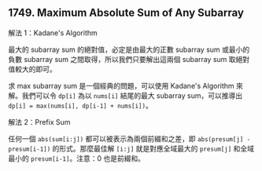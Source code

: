 ## 1749. Maximum Absolute Sum of Any Subarray

解法 1：Kadane's Algorithm

最大的 subarray sum 的絕對值，必定是由最大的正數 subarray sum 或最小的負數 subarray sum 之間取得，所以我們只要解出這兩個 subarray sum 取絕對值較大的即可。

求 max subarray sum 是一個經典的問題，可以使用 Kadane's Algorithm 來解。我們可以令 `dp[i]` 為以 `nums[i]` 結尾的最大 subarray sum，可以推導出 `dp[i] = max(nums[i], dp[i-1] + nums[i])`。

解法 2：Prefix Sum

任何一個 `abs(sum[i:j])` 都可以被表示為兩個前綴和之差，即 `abs(presum[j] - presum[i-1])` 的形式。那麼最佳解 `[i:j]` 就是對應全域最大的 `presum[j]` 和全域最小的 `presum[i-1]`。注意：0 也是前綴和。

